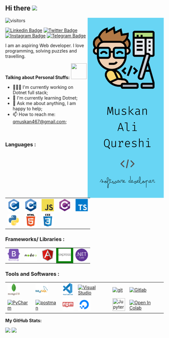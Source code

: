 ## Hi there <img src="https://emoji.slack-edge.com/T0172CCPGUW/party-blob/d7253707fa13e9ee.gif" width="30" />

<img src="https://camo.githubusercontent.com/91f89765f55f7c4c6ca42321ffd628ee83370fc902f6c7282b38647b4339603e/68747470733a2f2f76697369746f722d62616467652e6c616f62692e6963752f62616467653f706167655f69643d6761757261766461733031342e676175726176646173303134"
    alt="visitors" data-canonical-src="https://visitor-badge.laobi.icu/badge?page_id=muskan467/muskan467"
    style="max-width: 100%;">
<img width="48%" align="right" src="images/banner.png">


[![Linkedin
Badge](https://img.shields.io/badge/-LinkedIn-0e76a8?style=flat-square&logo=Linkedin&logoColor=white)](https://www.linkedin.com/in/muskan-ali-qureshi-8404271a0/)
[![Twitter
Badge](https://img.shields.io/badge/-Twitter-00acee?style=flat-square&logo=Twitter&logoColor=white)](https://twitter.com/Muskan467786)
[![Instagram
Badge](https://img.shields.io/badge/-Instagram-e4405f?style=flat-square&logo=Instagram&logoColor=white)](https://www.instagram.com/imuskan.qureshi/)
[![Telegram
Badge](https://img.shields.io/badge/-Telegram-0088cc?style=flat-square&logo=Telegram&logoColor=white)](https://t.me/muskan_4670)

<!-- <img align="right" width=45% src="https://media2.giphy.com/media/L1R1tvI9svkIWwpVYr/giphy.gif?cid=ecf05e47pzi2rpig0vc8pjusra8hiai1b91zgiywvbubu9vu&rid=giphy.gif"> -->

I am an aspiring Web developer. I love programming, solving puzzles and travelling.

**Talking about Personal Stuffs:**
<img src="https://user-images.githubusercontent.com/63050133/156777293-72a6e681-2582-4a9d-ad92-09d1181d47c7.gif"
    width=50px height=50px>


- 👨🏻‍💻 I'm currently working on Dotnet full stack;
- 🚀 I'm currently learning Dotnet;
- 💬 Ask me about anything, I am happy to help;
- 📫 How to reach me: qmuskan467@gmail.com;

<br>

<h3 align="left">Languages :</h3>
<table>
    <tr>
        <td><a href="https://www.cprogramming.com/" target="_blank" rel="noreferrer" title="C"> <img
                    src="https://raw.githubusercontent.com/devicons/devicon/master/icons/c/c-original.svg" alt="c"
                    width="40" height="40" /> </a></td>
        <td><a href="https://cplusplus.com/doc/" target="_blank" rel="noreferrer" title="C++"> <img
                    src="https://raw.githubusercontent.com/devicons/devicon/master/icons/cplusplus/cplusplus-original.svg"
                    alt="cplusplus" width="40" height="40" /> </a></td>
        <td><a href="https://www.javascript.com/" target="_blank" rel="noreferrer" title="JavaScript"> <img
                    src="https://raw.githubusercontent.com/devicons/devicon/master/icons/javascript/javascript-original.svg"
                    alt="javascript" width="40" height="40" /> </a>
        <td><a href="https://www.w3schools.com/cs/" target="_blank" rel="noreferrer" title="C#"> <img
                    src="https://raw.githubusercontent.com/devicons/devicon/master/icons/csharp/csharp-original.svg"
                    alt="csharp" width="40" height="40" /> </a></td>
        <td><a href="https://www.typescriptlang.org/" target="_blank" rel="noreferrer" title="Typescript"> <img
                    src="https://raw.githubusercontent.com/devicons/devicon/master/icons/typescript/typescript-original.svg"
                    alt="typescript" width="40" height="40" /></a></td>
    </tr>
    <tr>
        <td><a href="https://www.python.org" target="_blank" rel="noreferrer" title="Pyhon"> <img
                    src="https://raw.githubusercontent.com/devicons/devicon/master/icons/python/python-original.svg"
                    alt="python" width="40" height="40" /> </a></td>
        <td><a href="https://www.w3.org/html/" target="_blank" rel="noreferrer" title="HTML5"> <img
                    src="https://raw.githubusercontent.com/devicons/devicon/master/icons/html5/html5-original-wordmark.svg"
                    alt="html5" width="40" height="40" /> </a></td>
        <td><a href="https://www.w3schools.com/css/" target="_blank" rel="noreferrer" title="CSS3"> <img
                    src="https://raw.githubusercontent.com/devicons/devicon/master/icons/css3/css3-original-wordmark.svg"
                    alt="css3" width="40" height="40" /></a></td>
    </tr>
</table>

<h3 align="left">Frameworks/ Libraries :</h3>
<table>
    <tr align="left">
        <td><a href="https://getbootstrap.com" target="_blank" rel="noreferrer" title="Bootstrap5"> <img
                    src="https://raw.githubusercontent.com/devicons/devicon/master/icons/bootstrap/bootstrap-plain-wordmark.svg"
                    alt="bootstrap" width="40" height="40" /> </a></td>
        <td><a href="https://nodejs.org" target="_blank" rel="noreferrer" title="NodeJS"> <img
                    src="https://raw.githubusercontent.com/devicons/devicon/master/icons/nodejs/nodejs-original-wordmark.svg"
                    alt="nodejs" width="40" height="40" /> </a></td>
        <td><a href="https://angular.io/" target="_blank" rel="noreferrer" title="Angular"> <img
                    src="https://raw.githubusercontent.com/devicons/devicon/master/icons/angularjs/angularjs-original.svg"
                    alt="angular" width="40" height="40" /></a></td>
        <td bgcolor="green"><a href="https://expressjs.com" target="_blank" rel="noreferrer" title="ExpressJS"><img
                    src="https://raw.githubusercontent.com/devicons/devicon/master/icons/express/express-original-wordmark.svg"
                    alt="express" width="40" height="40" /> </a></td>
        <td><img width="40" height="40"
                src="https://raw.githubusercontent.com/devicons/devicon/master/icons/dotnetcore/dotnetcore-original.svg"
                alt=".NET Core" rel="noreferrer" title=".Net Core"/></td>
    </tr>
</table>
<h3 align="left">Tools and Softwares :</h3>
<table>
    <tr align="left">
        <td><a href="https://www.mongodb.com/" target="_blank" title="MongoDB" rel="noreferrer"> <img
                    src="https://raw.githubusercontent.com/devicons/devicon/master/icons/mongodb/mongodb-original-wordmark.svg"
                    alt="mongodb" width="40" height="40" /> </a></td>
        <td><a href="https://www.mysql.com/" target="_blank" title="MySQL" rel="noreferrer"> <img
                    src="https://raw.githubusercontent.com/devicons/devicon/master/icons/mysql/mysql-original-wordmark.svg"
                    alt="mysql" width="40" height="40" /> </a></td>
        <td><a href="https://code.visualstudio.com/" target="_blank" title="Visual Studio Code" rel="noreferrer"> <img
                    src="https://raw.githubusercontent.com/devicons/devicon/master/icons/vscode/vscode-original-wordmark.svg"
                    alt="vscode" width="40" height="40" /> </a></td>
        <td><a href="https://visualstudio.microsoft.com/" title="Visual Studio" rel="noreferrer"> <img 
                    src="https://github.com/get-icon/geticon/blob/master/icons/visual-studio.svg" alt="Visual Studio" width="40" height="40"/></a></td>
        <td><a href="https://git-scm.com/" target="_blank" title="Git" rel="noreferrer"><img
                    src="https://www.vectorlogo.zone/logos/git-scm/git-scm-icon.svg" alt="git" width="40" height="40" />
            </a></td>
        <td><a href="https://about.gitlab.com" target="gitlab" title="Gitlab" rel="noreferrer"> <img 
                    src="https://github.com/get-icon/geticon/blob/master/icons/gitlab.svg" alt="Gitlab" width="40" height="40"/>  
            </a></td>
    </tr>
    <tr>
        <td><a href="https://www.jetbrains.com/pycharm/" rel="noreferrer" title="PyCharm"> <img 
                src="https://github.com/get-icon/geticon/blob/master/icons/pycharm.svg" alt="PyCharm" width="40" 
                height="40"/></a></td>
        <td><a href="https://postman.com" target="_blank" rel="noreferrer"><img
                src="https://www.vectorlogo.zone/logos/getpostman/getpostman-icon.svg" alt="postman" width="40"
                height="40" title="Postman"/> </a></td>
        <td><img width="40" height="40"
                src="https://raw.githubusercontent.com/devicons/devicon/master/icons/npm/npm-original-wordmark.svg"
                alt="npm" rel="noreferrer" title="npm"/></td>
        <td><img width="40" height="40"
                src="https://raw.githubusercontent.com/devicons/devicon/master/icons/digitalocean/digitalocean-original.svg"
                alt="DigitalOcean" rel="noreferrer" title="Digital Ocean"/></td>
        <td><a href="https://jupyter.org/documentation"><img width="40" height="40"
                src="https://upload.wikimedia.org/wikipedia/commons/3/38/Jupyter_logo.svg"                         
                rel="noreferrer" title="Jupyter"></a></td>
        <td><a href="https://colab.research.google.com" target="_blank" rel="noreferrer"><img width="40" height="40" 
                src="https://upload.wikimedia.org/wikipedia/commons/d/d0/Google_Colaboratory_SVG_Logo.svg" 
                title="Colab" alt="Open In Colab"/></a></td>
    </tr>
</table>


**My GitHub Stats:**<br>

<img width="48%"
    src="https://github-readme-stats.vercel.app/api?username=muskan467&show_icons=true&theme=tokyonight&count_private=true&include_all_commits=true" />
<img width="48%" src="https://github-readme-streak-stats.herokuapp.com/?user=muskan467&theme=tokyonight" />
<br />
